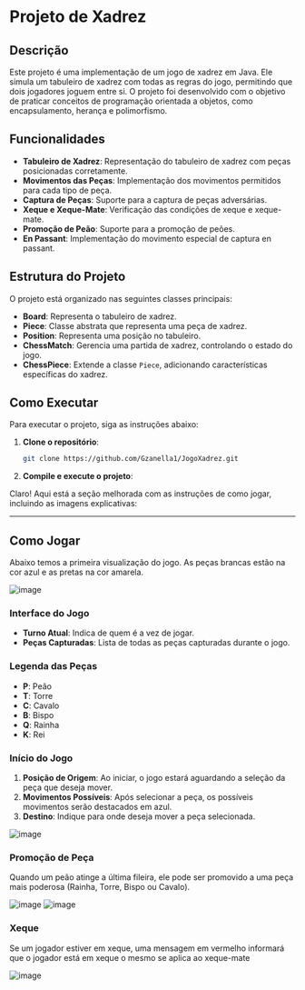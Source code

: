 # Projeto de Xadrez

## Descrição

Este projeto é uma implementação de um jogo de xadrez em Java. Ele simula um tabuleiro de xadrez com todas as regras do jogo, permitindo que dois jogadores joguem entre si. O projeto foi desenvolvido com o objetivo de praticar conceitos de programação orientada a objetos, como encapsulamento, herança e polimorfismo.

## Funcionalidades

- **Tabuleiro de Xadrez**: Representação do tabuleiro de xadrez com peças posicionadas corretamente.
- **Movimentos das Peças**: Implementação dos movimentos permitidos para cada tipo de peça.
- **Captura de Peças**: Suporte para a captura de peças adversárias.
- **Xeque e Xeque-Mate**: Verificação das condições de xeque e xeque-mate.
- **Promoção de Peão**: Suporte para a promoção de peões.
- **En Passant**: Implementação do movimento especial de captura en passant.

## Estrutura do Projeto

O projeto está organizado nas seguintes classes principais:

- **Board**: Representa o tabuleiro de xadrez.
- **Piece**: Classe abstrata que representa uma peça de xadrez.
- **Position**: Representa uma posição no tabuleiro.
- **ChessMatch**: Gerencia uma partida de xadrez, controlando o estado do jogo.
- **ChessPiece**: Extende a classe `Piece`, adicionando características específicas do xadrez.

## Como Executar

Para executar o projeto, siga as instruções abaixo:

1. **Clone o repositório**:
    ```bash
    git clone https://github.com/Gzanella1/JogoXadrez.git
    ```

2. **Compile e execute o projeto**:

Claro! Aqui está a seção melhorada com as instruções de como jogar, incluindo as imagens explicativas:

---

## Como Jogar

Abaixo temos a primeira visualização do jogo. As peças brancas estão na cor azul e as pretas na cor amarela.

![image](https://github.com/Gzanella1/JogoXadrez/assets/96748771/4579cb63-51a1-4c8d-a160-bae537d11af9)

### Interface do Jogo

- **Turno Atual**: Indica de quem é a vez de jogar.
- **Peças Capturadas**: Lista de todas as peças capturadas durante o jogo.

### Legenda das Peças

- **P**: Peão
- **T**: Torre
- **C**: Cavalo
- **B**: Bispo
- **Q**: Rainha
- **K**: Rei

### Início do Jogo

1. **Posição de Origem**: Ao iniciar, o jogo estará aguardando a seleção da peça que deseja mover.
2. **Movimentos Possíveis**: Após selecionar a peça, os possíveis movimentos serão destacados em azul.
3. **Destino**: Indique para onde deseja mover a peça selecionada.

![image](https://github.com/Gzanella1/JogoXadrez/assets/96748771/a703ff2e-4e9a-43c6-b8e2-bc862fc4be4d)

### Promoção de Peça

Quando um peão atinge a última fileira, ele pode ser promovido a uma peça mais poderosa (Rainha, Torre, Bispo ou Cavalo).

![image](https://github.com/Gzanella1/JogoXadrez/assets/96748771/35ab2d86-8022-4a22-bb5d-b0d2303ec16c)
![image](https://github.com/Gzanella1/JogoXadrez/assets/96748771/27e27013-2bae-45d3-a8b2-a15e12061a82)


### Xeque

Se um jogador estiver em xeque, uma mensagem em vermelho informará que o jogador está em xeque o mesmo se aplica ao xeque-mate

![image](https://github.com/Gzanella1/JogoXadrez/assets/96748771/47520d0d-d047-4d54-87f7-7b8a8c85f1aa)


